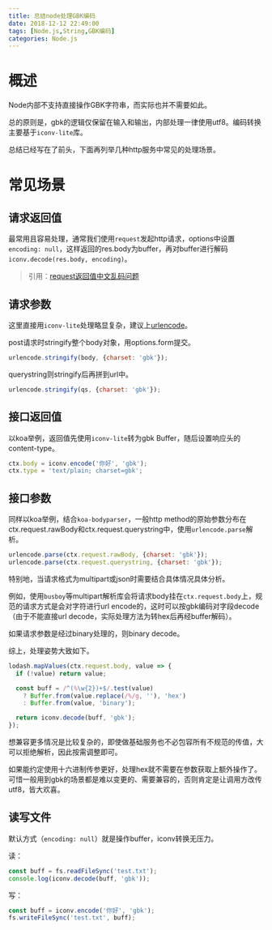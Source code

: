 ```yaml
---
title: 总结node处理GBK编码
date: 2018-12-12 22:49:00
tags: [Node.js,String,GBK编码]
categories: Node.js
---
```


# 概述
Node内部不支持直接操作GBK字符串，而实际也并不需要如此。

总的原则是，gbk的逻辑仅保留在输入和输出，内部处理一律使用utf8。编码转换主要基于`iconv-lite`库。

总结已经写在了前头，下面再列举几种http服务中常见的处理场景。

# 常见场景

## 请求返回值
最常用且容易处理，通常我们使用`request`发起http请求，options中设置`encoding: null`，这样返回的res.body为buffer，再对buffer进行解码`iconv.decode(res.body, encoding)`。

> 引用：[request返回值中文乱码问题](https://claude-ray.github.io/2018/02/26/request%E4%B8%AD%E6%96%87%E4%B9%B1%E7%A0%81%E9%97%AE%E9%A2%98/#%E7%BC%96%E7%A0%81)

## 请求参数
这里直接用`iconv-lite`处理略显复杂，建议上[urlencode](https://github.com/node-modules/urlencode)。

post请求时stringify整个body对象，用options.form提交。
```js
urlencode.stringify(body, {charset: 'gbk'});
```
querystring则stringify后再拼到url中。
```js
urlencode.stringify(qs, {charset: 'gbk'}); 
```

## 接口返回值
以koa举例，返回值先使用`iconv-lite`转为gbk Buffer，随后设置响应头的content-type。
```js
ctx.body = iconv.encode('你好', 'gbk');
ctx.type = 'text/plain; charset=gbk';
```

## 接口参数
同样以koa举例，结合`koa-bodyparser`，一般http method的原始参数分布在ctx.request.rawBody和ctx.request.querystring中，使用`urlencode.parse`解析。
```js
urlencode.parse(ctx.request.rawBody, {charset: 'gbk'});
urlencode.parse(ctx.request.querystring, {charset: 'gbk'});
```

特别地，当请求格式为multipart或json时需要结合具体情况具体分析。

例如，使用`busboy`等multipart解析库会将请求body挂在`ctx.request.body`上，规范的请求方式是会对字符进行url encode的，这时可以按gbk编码对字段decode（由于不能直接url decode，实际处理方法为转hex后再经buffer解码）。

如果请求参数是经过binary处理的，则binary decode。

综上，处理姿势大致如下。
```js
lodash.mapValues(ctx.request.body, value => {
  if (!value) return value;

  const buff = /^(%\w{2})+$/.test(value)
    ? Buffer.from(value.replace(/%/g, ''), 'hex')
    : Buffer.from(value, 'binary');

  return iconv.decode(buff, 'gbk');
});
```
想兼容更多情况是比较复杂的，即使做基础服务也不必包容所有不规范的传值，大可以拒绝解析，因此按需调整即可。

如果能约定使用十六进制传参更好，处理hex就不需要在参数获取上额外操作了。可惜一般用到gbk的场景都是难以变更的、需要兼容的，否则肯定是让调用方改传utf8，皆大欢喜。

## 读写文件
默认方式（`encoding: null`）就是操作buffer，iconv转换无压力。

读：
```js
const buff = fs.readFileSync('test.txt');
console.log(iconv.decode(buff, 'gbk'));
```
写：
```js
const buff = iconv.encode('你好', 'gbk');
fs.writeFileSync('test.txt', buff);
```
